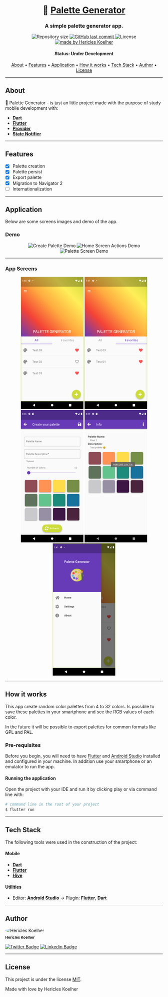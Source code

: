 <h1 align="center">
   🎨 <a href="#"> Palette Generator </a>
</h1>

<h3 align="center">
    A simple palette generator app.
</h3>

<p align="center">
  <img alt="Repository size" src="https://img.shields.io/github/repo-size/hericles-koelher/palette_generator">
  
  <a href="https://github.com/hericles-koelher/palette_generator/blob/master/README.md">
    <img alt="GitHub last commit" src="https://img.shields.io/github/last-commit/hericles-koelher/palette_generator">
  </a>
    
   <img alt="License" src="https://img.shields.io/badge/license-MIT-brightgreen">

  <a href="https://twitter.com/HericlesKoelher">
    <img alt="made by Hericles Koelher" src="https://img.shields.io/badge/made%20by-Hericles_Koelher-%237519C1">
  </a>

</p>


<h4 align="center"> 
	 Status: Under Development
</h4>

<p align="center">
 <a href="#about">About</a> •
 <a href="#features">Features</a> •
 <a href="#application">Application</a> •
 <a href="#how-it-works">How it works</a> • 
 <a href="#tech-stack">Tech Stack</a> • 
 <a href="#author">Author</a> • 
 <a href="#user-content-license">License</a>

</p>

---

## About

🎨 Palette Generator - is just an little project made with the purpose of study mobile development with:

- **[Dart](https://dart.dev)**
- **[Flutter](https://flutter.dev/)**
- **[Provider](https://pub.dev/packages/provider)**
- **[State Notifier](https://pub.dev/packages/state_notifier)**

---

## Features

- [x] Palette creation
- [x] Palette persist
- [x] Export palette
- [x] Migration to Navigator 2
- [ ] Internationalization

---

## Application

Below are some screens images and demo of the app.

### Demo

<p align="center">
  <img alt="Create Palette Demo" title="#CreatePalette" src="./images/readme_images/gifs/save_palette.gif" width="200px">

  <img alt="Home Screen Actions Demo" title="#HomeScreenActions" src="./images/readme_images/gifs/palette_list_actions.gif" width="200px">
  
  <img alt="Palette Screen Demo" title="#PaletteScreen" src="./images/readme_images/gifs/palette_screen.gif" width="200px">
</p>

---

### App Screens

<p align="center">
  <img alt="Home Screen" title="#HomeScreen" src="./images/readme_images/home_all.png" width="200px">

  <img alt="Favorites" title="#Favorites" src="./images/readme_images/home_fav.png" width="200px">
  
  <img alt="Creation" title="#Creation" src="./images/readme_images/creation_page.png" width="200px">
  
  <img alt="Palette Info" title="#PaletteInfo" src="./images/readme_images/palette_page.png" width="200px">
  
  <img alt="Drawer" title="#Drawer" src="./images/readme_images/drawer.png" width="200px">
</p>

---

## How it works

This app create random color palettes from 4 to 32 colors. Is possible to save these palettes in your smartphone and see the RGB values of each color.

In the future it will be possible to export palettes for common formats like GPL and PAL.

### Pre-requisites

Before you begin, you will need to have [Flutter](https://flutter.dev) and [Android Studio](https://developer.android.com/studio?hl=pt) installed and configured in your machine. In addition use your smartphone or an emulator to run the app.

#### Running the application

Open the project with your IDE and run it by clicking play or via command line with:

```bash
# command line in the root of your project
$ flutter run
```
---

## Tech Stack

The following tools were used in the construction of the project:


#### **Mobile**

-   **[Dart](https://dart.dev)**
-   **[Flutter](https://flutter.dev)**
-   **[Hive](https://pub.dev/packages/hive)**

#### **Utilities**

-   Editor:  **[Android Studio](https://developer.android.com/studio?hl=pt)**  → Plugin:  **[Flutter](https://plugins.jetbrains.com/plugin/9212-flutter)**, **[Dart](https://plugins.jetbrains.com/plugin/6351-dart)**

---

## Author

<div>
 <img style="border-radius: 50%;" src="https://avatars.githubusercontent.com/u/34146602?v=4" width="100px;" alt="Hericles Koelher"/>
 <br />
 <sub><b>Hericles Koelher</b></sub>
</div>

[![Twitter Badge](https://img.shields.io/badge/-@HericlesKoelher-1ca0f1?style=flat-square&labelColor=1ca0f1&logo=twitter&logoColor=white&link=https://twitter.com/HericlesKoelher)](https://twitter.com/HericlesKoelher) [![Linkedin Badge](https://img.shields.io/badge/-Hericles_Koelher-blue?style=flat-square&logo=Linkedin&logoColor=white&link=https://www.linkedin.com/in/hericles-bruno-quaresma-koelher-9a2021209)](https://www.linkedin.com/in/hericles-bruno-quaresma-koelher-9a2021209) 

---

## License

This project is under the license [MIT](./LICENSE).


Made with love by Hericles Koelher
